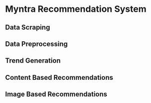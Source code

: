 # Myntra Recommendation System

## Data Scraping

## Data Preprocessing

## Trend Generation

## Content Based Recommendations

## Image Based Recommendations
